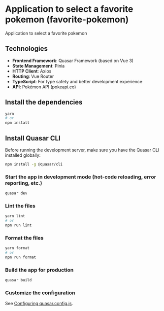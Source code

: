 # Application to select a favorite pokemon (favorite-pokemon)

Application to select a favorite pokemon

## Technologies

- **Frontend Framework**: Quasar Framework (based on Vue 3)
- **State Management**: Pinia
- **HTTP Client**: Axios
- **Routing**: Vue Router
- **TypeScript**: For type safety and better development experience
- **API**: Pokémon API (pokeapi.co)

## Install the dependencies

```bash
yarn
# or
npm install
```

## Install Quasar CLI

Before running the development server, make sure you have the Quasar CLI installed globally:

```bash
npm install -g @quasar/cli
```

### Start the app in development mode (hot-code reloading, error reporting, etc.)

```bash
quasar dev
```

### Lint the files

```bash
yarn lint
# or
npm run lint
```

### Format the files

```bash
yarn format
# or
npm run format
```

### Build the app for production

```bash
quasar build
```

### Customize the configuration

See [Configuring quasar.config.js](https://v2.quasar.dev/quasar-cli-vite/quasar-config-js).
